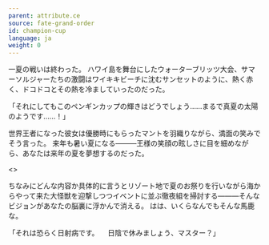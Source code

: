 ```yaml
---
parent: attribute.ce
source: fate-grand-order
id: champion-cup
language: ja
weight: 0
---
```


一夏の戦いは終わった。
ハワイ島を舞台にしたウォーターブリッツ大会、サマーソルジャーたちの激闘はワイキキビーチに沈むサンセットのように、熱く赤く、ドコドコとその熱を冷ましていったのだった。

「それにしてもこのペンギンカップの輝きはどうでしょう……まるで真夏の太陽のようです……！」

世界王者になった彼女は優勝時にもらったマントを羽織りながら、満面の笑みでそう言った。
来年も暑い夏になる―――王様の笑顔の眩しさに目を細めながら、あなたは来年の夏を夢想するのだった。

<>

ちなみにどんな内容か具体的に言うとリゾート地で夏のお祭りを行いながら海からやって来た大怪獣を迎撃しつつイベントに並ぶ徹夜組を掃討する―――そんなビジョンがあなたの脳裏に浮かんで消える。
はは、いくらなんでもそんな馬鹿な。

「それは恐らく日射病です。
　日陰で休みましょう、マスター？」
